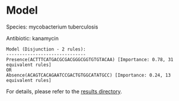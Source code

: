 
# Model

Species: mycobacterium tuberculosis

Antibiotic: kanamycin

```
Model (Disjunction - 2 rules):
------------------------------
Presence(ACTTTCATGACGCGACGGGCGGTGTGTACAA) [Importance: 0.78, 31 equivalent rules]
OR
Absence(ACAGTCACAGAATCCGACTGTGGCATATGCC) [Importance: 0.24, 13 equivalent rules]

```

For details, please refer to the [results directory](../../../../../results/scm_b/mycobacterium+tuberculosis/kanamycin/repeat_7/).

